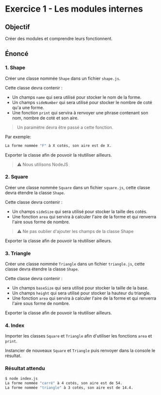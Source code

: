 # Exercice 1 - Les modules internes

## Objectif

Créer des modules et comprendre leurs fonctionnent.

## Énoncé

### 1. Shape

Créer une classe nommée `Shape` dans un fichier `shape.js`.

Cette classe devra contenir :

- Un champs `name` qui sera utilisé pour stocker le nom de la forme.
- Un champs `sideNumber` qui sera utilisé pour stocker le nombre de coté qu'a une forme.
- Une fonction `print` qui servira à renvoyer une phrase contenant son nom, nombre de coté et son aire.

> Un paramètre devra être passé a cette fonction.

Par exemple:

```sh
La forme nommée "F" à X cotés, son aire est de X.
```

Exporter la classe afin de pouvoir la réutiliser ailleurs.

> ⚠️ Nous utilisons NodeJS

### 2. Square

Créer une classe nommée `Square` dans un fichier `square.js`, cette classe devra étendre la classe `Shape`.

Cette classe devra contenir :

- Un champs `sideSize` qui sera utilisé pour stocker la taille des cotés.
- Une fonction `area` qui servira à calculer l'aire de la forme et qui renverra l'aire sous forme de nombre.

> ⚠️ Ne pas oublier d'ajouter les champs de la classe Shape

Exporter la classe afin de pouvoir la réutiliser ailleurs.

### 3. Triangle

Créer une classe nommée `Triangle` dans un fichier `triangle.js`, cette classe devra étendre la classe `Shape`.

Cette classe devra contenir :

- Un champs `baseSize` qui sera utilisé pour stocker la taille de la base.
- Un champs `height` qui sera utilisé pour stocker la hauteur du triangle.
- Une fonction `area` qui servira à calculer l'aire de la forme et qui renverra l'aire sous forme de nombre.

Exporter la classe afin de pouvoir la réutiliser ailleurs.

### 4. Index

Importer les classes `Square` et `Triangle` afin d'utiliser les fonctions `area` et `print`.

Instancier de nouveaux `Square` et `Triangle` puis renvoyer dans la console le résultat.

### **Résultat attendu**

```sh
$ node index.js
La forme nommée "carré" à 4 cotés, son aire est de 54.
La forme nommée "triangle" à 3 cotés, son aire est de 14.4.
```
